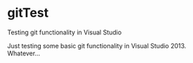 # gitTest
Testing git functionality in Visual Studio


Just testing some basic git functionality in Visual Studio 2013.  
Whatever...
